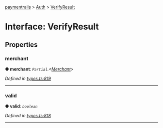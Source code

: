 [paymentrails](../README.md) > [Auth](../modules/auth.md) > [VerifyResult](../interfaces/auth.verifyresult.md)



# Interface: VerifyResult


## Properties
<a id="merchant"></a>

###  merchant

**●  merchant**:  *`Partial`.<[Merchant](merchant.merchant-1.md)>* 

*Defined in [types.ts:819](https://github.com/PaymentRails/javascript-sdk/blob/9b4ee77/lib/types.ts#L819)*





___

<a id="valid"></a>

###  valid

**●  valid**:  *`boolean`* 

*Defined in [types.ts:818](https://github.com/PaymentRails/javascript-sdk/blob/9b4ee77/lib/types.ts#L818)*





___



